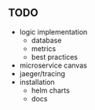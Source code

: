 ## TODO

* logic implementation
  * database
  * metrics
  * best practices
* microservice canvas
* jaeger/tracing
* installation
    * helm charts
    * docs